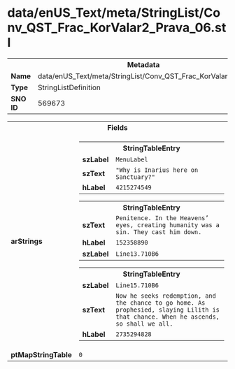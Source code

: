 <h1>data/enUS_Text/meta/StringList/Conv_QST_Frac_KorValar2_Prava_06.stl</h1><table><tr><th colspan="100%">Metadata</th></tr><tr><td><b>Name</b></td><td>data/enUS_Text/meta/StringList/Conv_QST_Frac_KorValar2_Prava_06.stl</td></tr><tr><td><b>Type</b></td><td>StringListDefinition</td></tr><tr><td><b>SNO ID</b></td><td>569673</td></tr></table>

<table><tr><th colspan="100%">Fields</th></tr><tr><td><b>arStrings</b></td><td><table><tr><th colspan="100%">StringTableEntry</th></tr><tr><td><b>szLabel</b></td><td><code>MenuLabel</code></td></tr><tr><td><b>szText</b></td><td><code>"Why is Inarius here on Sanctuary?"</code></td></tr><tr><td><b>hLabel</b></td><td><code>4215274549</code></td></tr></table>


<table><tr><th colspan="100%">StringTableEntry</th></tr><tr><td><b>szText</b></td><td><code>Penitence. In the Heavens’ eyes, creating humanity was a sin. They cast him down.</code></td></tr><tr><td><b>hLabel</b></td><td><code>152358890</code></td></tr><tr><td><b>szLabel</b></td><td><code>Line13.710B6</code></td></tr></table>


<table><tr><th colspan="100%">StringTableEntry</th></tr><tr><td><b>szLabel</b></td><td><code>Line15.710B6</code></td></tr><tr><td><b>szText</b></td><td><code>Now he seeks redemption, and the chance to go home. As prophesied, slaying Lilith is that chance. When he ascends, so shall we all.</code></td></tr><tr><td><b>hLabel</b></td><td><code>2735294828</code></td></tr></table>


</td></tr><tr><td><b>ptMapStringTable</b></td><td><code>0</code></td></tr></table>

